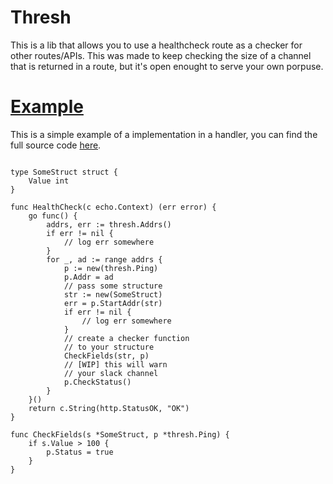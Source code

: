 # Thresh

This is a lib that allows you to use a healthcheck route as a checker for other routes/APIs. This was made to keep checking the size of a channel that is returned in a route, but it's open enought to serve your own porpuse.

# [Example](https://github.com/arxdsilva/thresh/tree/master/example)

This is a simple example of a implementation in a handler, you can find the full source code [here](https://github.com/arxdsilva/thresh/tree/master/example).

```golang

type SomeStruct struct {
	Value int
}

func HealthCheck(c echo.Context) (err error) {
	go func() {
		addrs, err := thresh.Addrs()
		if err != nil {
			// log err somewhere
		}
		for _, ad := range addrs {
			p := new(thresh.Ping)
			p.Addr = ad
			// pass some structure
			str := new(SomeStruct)
			err = p.StartAddr(str)
			if err != nil {
				// log err somewhere
			}
			// create a checker function
			// to your structure
			CheckFields(str, p)
			// [WIP] this will warn 
			// your slack channel
			p.CheckStatus()
		}
	}()
	return c.String(http.StatusOK, "OK")
}

func CheckFields(s *SomeStruct, p *thresh.Ping) {
	if s.Value > 100 {
		p.Status = true
	}
}

```